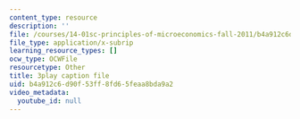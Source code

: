 ```yaml
---
content_type: resource
description: ''
file: /courses/14-01sc-principles-of-microeconomics-fall-2011/b4a912c6d90f53ff8fd65feaa8bda9a2_kEJf57FF0Vs.vtt
file_type: application/x-subrip
learning_resource_types: []
ocw_type: OCWFile
resourcetype: Other
title: 3play caption file
uid: b4a912c6-d90f-53ff-8fd6-5feaa8bda9a2
video_metadata:
  youtube_id: null
---
```

